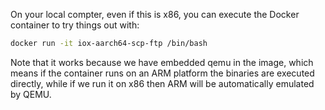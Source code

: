 
On your local compter, even if this is x86, you can execute the Docker
container to try things out with:

```sh
docker run -it iox-aarch64-scp-ftp /bin/bash
```

Note that it works because we have embedded qemu in the image, which means
if the container runs on an ARM platform the binaries are executed directly,
while if we run it on x86 then ARM will be automatically emulated by QEMU.


